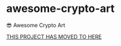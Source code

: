 # awesome-crypto-art
:sunglasses: Awesome Crypto Art

[THIS PROJECT HAS MOVED TO HERE](https://gitlab.com/obxium/awesome-crypto-art-list)
